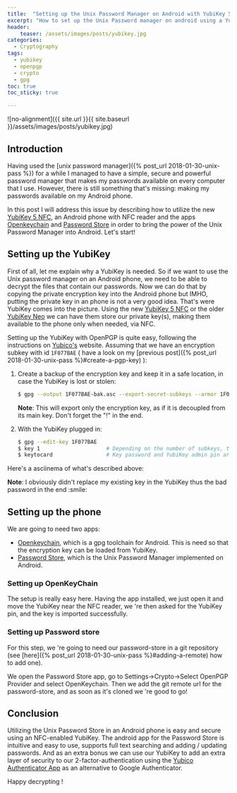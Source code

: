 ```yaml
---
title:  "Setting up the Unix Password Manager on Android with YubiKey 5 NFC"
excerpt: "How to set up the Unix Password manager on android using a YubiKey 5 NFC"
header:
    teaser: /assets/images/posts/yubikey.jpg
categories: 
  - Cryptography
tags:
  - yubikey
  - openpgp
  - crypto
  - gpg
toc: true
toc_sticky: true

---
```


![no-alignment]({{ site.url }}{{ site.baseurl }}/assets/images/posts/yubikey.jpg)

## Introduction

Having used the [unix password manager]({% post_url 2018-01-30-unix-pass %}) for a while I managed to have a simple,
secure and powerful password manager that makes my passwords available on every computer that I use.
However, there is still something that's missing: making my passwords available on my Android phone. 

In this post I will address this issue by describing how to utilize the new [YubiKey 5 NFC](https://www.yubico.com/product/yubikey-5-nfc/),
an Android phone with NFC reader and the apps
[Openkeychain](https://www.openkeychain.org/) and [Password Store](https://play.google.com/store/apps/details?id=com.zeapo.pwdstore&hl=en_US) 
in order to bring the power of the Unix Password Manager into Android. Let's start!

## Setting up the YubiKey

First of all, let me explain why a YubiKey is needed. So if we want to use the Unix password manager on an Android phone,
we need to be able to decrypt the files that contain our passwords. Now we can do that by copying the private encryption
key into the Android phone but IMHO, putting the private key in an phone is not a very good idea. That's were YubiKey comes into
the picture. Using the new [YubiKey 5 NFC](https://www.yubico.com/product/yubikey-5-nfc/) or the older
[YubiKey Neo](https://support.yubico.com/support/solutions/articles/15000006494-yubikey-neo) we can have them store our
private key(s), making them available to the phone only when needed, via NFC.

Setting up the YubiKey with OpenPGP is quite easy, following the instructions on [Yubico's](https://support.yubico.com/support/solutions/articles/15000006420-using-your-yubikey-with-openpgp)
website. Assuming that we have an encryption subkey with id `1F077BAE` ( have a look on my [previous post]({% post_url 2018-01-30-unix-pass %}#create-a-pgp-key) ):

1.  Create a backup of the encryption key and keep it in a safe location, in case the YubiKey is lost or stolen:
   
    ```bash
    $ gpg --output 1F077BAE-bak.asc --export-secret-subkeys --armor 1F077BAE!
    ```

    <p class="notice--info">
        <strong>Note</strong>: This will export only the encryption key, as if it is decoupled from its main key. Don't forget the "!" in the end.
    </p>
   
2.  With the YubiKey plugged in:

    ```bash
    $ gpg --edit-key 1F077BAE
    $ key 1                     # Depending on the number of subkeys, the number 1 may be different
    $ keytocard                 # Key password and YubiKey admin pin are needed for this step
    ```

Here's a asciinema of what's described above:

<script id="asciicast-QEi40F3mFUzpAFPAoIFkdD05p" src="https://asciinema.org/a/QEi40F3mFUzpAFPAoIFkdD05p.js" data-rows="25" data-theme="asciinema" async></script>
    
<p class="notice--info">
    <strong>Note</strong>: I obviously didn't replace my existing key in the YubiKey thus the bad password in the end :smile:
</p>

## Setting up the phone

We are going to need two apps:

* [Openkeychain](https://f-droid.org/en/packages/org.sufficientlysecure.keychain/), which is a gpg toolchain for Android. This is need so that the encryption key can be loaded from YubiKey.
* [Password Store](https://f-droid.org/en/packages/com.zeapo.pwdstore/), which is the Unix Password Manager implemented on Android.


### Setting up OpenKeyChain

The setup is really easy here. Having the app installed, we just open it and move the YubiKey near the NFC reader,
 we 're then asked for the YubiKey pin, and the key is imported successfully. 


### Setting up Password store

For this step, we 're going to need our password-store in a git repository (see [here]({% post_url 2018-01-30-unix-pass %}#adding-a-remote) how to add one).

We open the Password Store app, go to Settings->Crypto->Select OpenPGP Provider and select OpenKeychain. Then we add the
git remote url for the password-store, and as soon as it's cloned we 're good to go! 


## Conclusion

Utilizing the Unix Password Store in an Android phone is easy and secure using an NFC-enabled YubiKey. The android app
for the Password Store is intuitive and easy to use, supports full text searching and adding / updating passwords. And 
as an extra bonus we can use our YubiKey to add an extra layer of security to our 2-factor-authentication using the 
[Yubico Authenticator App](https://www.yubico.com/products/services-software/download/yubico-authenticator/) as an 
alternative to Google Authenticator. 

Happy decrypting !

